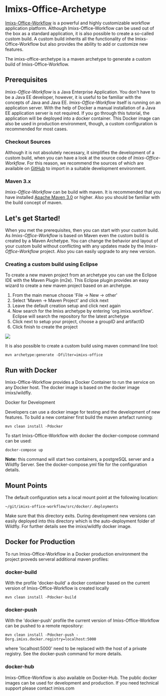 # Imixs-Office-Archetype

[Imixs-Office-Workflow](http://www.office-workflow.de) is a powerful and highly customizable workflow application platform. 
Although Imixs-Office-Workflow can be used out of the box as a standard application, it is also possible to create a so-called 
custom build. A custom build inherits all the functionality of the Imixs-Office-Workflow but also provides the ability to add or customize new features. 

The imixs-office-archetype is a maven archetype to generate a custom build of Imixs-Office-Workflow. 


## Prerequisites
_Imixs-Office-Workflow_ is a Java Enterprise Application. 
You  don't have to be a Java EE developer, however, it is useful to be familiar with the concepts of Java and Java EE. 
_Imixs-Office-Workflow_ itself is running on an application server. With the help of Docker a manual installation of a Java EE application server is not required. If you go through this tutorial, the application will be deployed into a docker container. This Docker image can also be used in production environment, though, a custom configuration is recommended for most cases. 


### Checkout Sources
Although it is not absolutely necessary, it simplifies the development of a custom build, when you can have a look at the source code of _Imixs-Office-Workflow_. For this reason, we recommend the sources of which are available on [GitHub](https://github.com/imixs/imixs-office-workflow) to import in a suitable development environment. 


### Maven 3.x
_Imixs-Office-Workflow_ can be build with maven. It is recommended that you have installed [Apache Maven 3.0](https://maven.apache.org/) or higher. Also you should be familiar with the build concept of maven. 

## Let's get Started!
When you met the prerequisites, then you can start with your custom build. As _Imixs-Office-Workflow_ is based on Maven even the custom build is created by a Maven Archetype. 
 You can change the behavior and layout of your custom build without conflicting with any updates made by the _Imixs-Office-Workflow_  project. Also you can easily upgrade to any new version.



### Creating a custom build using Eclipse

To create a new maven project from an archetype you can use the Eclipse IDE with the Maven Plugin (m2e). This Eclipse plugin provides an easy wizard to create a new maven project based on an archetype.

1. From the main menue choose 'File -> New -> other'
2. Select 'Maven -> Maven Project' and click next
3. Leave the default creation setup and click next again
4. Now search for the Imixs archetype by entering 'org.imixs.workflow'. Eclipse will search the repository for the latest archetype
5. Click next to setup your project, choose a groupID and artifactID
6. Click finish to create the project

![](http://www.imixs.org/marty/images/maven001a.png)

It is also possible to create a custom build using maven command line tool: 

    mvn archetype:generate -Dfilter=imixs-office

## Run with Docker

Imixs-Office-Workflow provides a Docker Container to run the service on any Docker host. The docker image is based on the docker image imixs/wildfly.

Docker for Development

Developers can use a docker image for testing and the development of new features. To build a new container first build the maven artefact running:

    mvn clean install -Pdocker

To start Imixs-Office-Workflow with docker the docker-compose command can be used:

    docker-compose up

**Note:** this command will start two containers, a postgreSQL server and a Wildfly Server. See the docker-compose.yml file for the configuration details.

## Mount Points

The default configuration sets a local mount point at the following location:

    ~/git/imixs-office-workflow/src/docker/.deployments

Make sure that this directory exits. During development new versions can easily deployed into this directory which is the auto-deployment folder of Wildfly. For further details see the imixs/wildfly docker image.

## Docker for Production

To run Imixs-Office-Workflow in a Docker production environment the project proveds serveral additional maven profiles:

### docker-build

With the profile 'docker-build' a docker container based on the current version of Imixs-Office-Workflow is created locally

    mvn clean install -Pdocker-build

### docker-push

With the 'docker-push' profile the current version of Imixs-Office-Workflow can be pushed to a remote repository:

    mvn clean install -Pdocker-push -Dorg.imixs.docker.registry=localhost:5000

where 'localhost:5000' need to be replaced with the host of a private registry. See the docker-push command for more details.

### docker-hub

Imixs-Office-Workflow is also available on Docker-Hub. The public docker images can be used for development and production. If you need technical support please contact imixs.com

